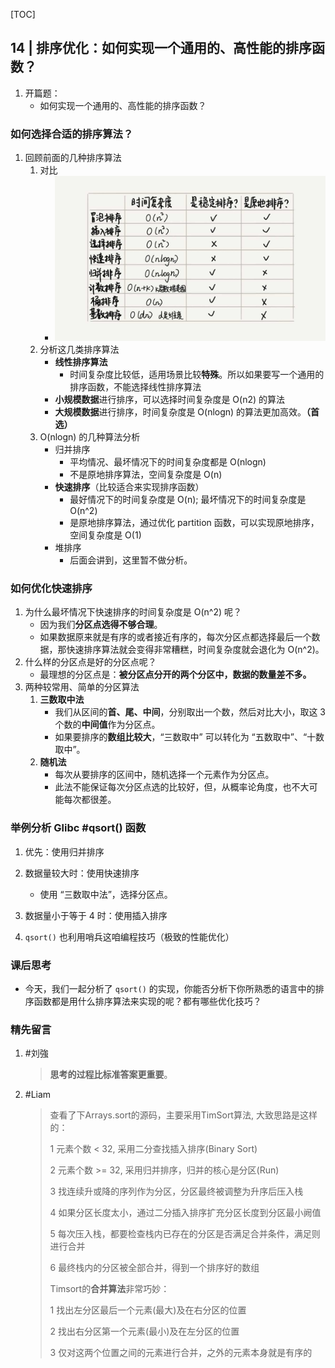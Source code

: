 [TOC]

## 14 | 排序优化：如何实现一个通用的、高性能的排序函数？ 

1.  开篇题：
    -   如何实现一个通用的、高性能的排序函数？

### 如何选择合适的排序算法？

1.  回顾前面的几种排序算法
    1.  对比
        -   ![](imgs/006tNc79ly1g53wwrim8fj30vq0jejsk.jpg)
    2.  分析这几类排序算法
        -   **线性排序算法**
            -   时间复杂度比较低，适用场景比较**特殊**。所以如果要写一个通用的排序函数，不能选择线性排序算法
        -   **小规模数据**进行排序，可以选择时间复杂度是 O(n2) 的算法
        -   **大规模数据**进行排序，时间复杂度是 O(nlogn) 的算法更加高效。**（首选）**
    3.  O(nlogn) 的几种算法分析
        -   归并排序
            -   平均情况、最坏情况下的时间复杂度都是 O(nlogn)
            -   不是原地排序算法，空间复杂度是 O(n)
        -   **快速排序**（比较适合来实现排序函数）
            -   最好情况下的时间复杂度是 O(n); 最坏情况下的时间复杂度是 O(n^2)
            -   是原地排序算法，通过优化 partition 函数，可以实现原地排序，空间复杂度是 O(1)
        -   堆排序
            -   后面会讲到，这里暂不做分析。

### 如何优化快速排序

1.  为什么最坏情况下快速排序的时间复杂度是 O(n^2) 呢？
    -   因为我们**分区点选得不够合理**。
    -   如果数据原来就是有序的或者接近有序的，每次分区点都选择最后一个数据，那快速排序算法就会变得非常糟糕，时间复杂度就会退化为 O(n^2)。
2.  什么样的分区点是好的分区点呢？
    -   最理想的分区点是：**被分区点分开的两个分区中，数据的数量差不多。**
3.  两种较常用、简单的分区算法
    1.  **三数取中法**
        -   我们从区间的**首、尾、中间**，分别取出一个数，然后对比大小，取这 3 个数的**中间值**作为分区点。
        -   如果要排序的**数组比较大**，“三数取中” 可以转化为 “五数取中”、“十数取中”。
    2.  **随机法**
        -   每次从要排序的区间中，随机选择一个元素作为分区点。
        -   此法不能保证每次分区点选的比较好，但，从概率论角度，也不大可能每次都很差。

### 举例分析 Glibc #qsort() 函数

1.  优先：使用归并排序
2.  数据量较大时：使用快速排序
    -   使用 “三数取中法”，选择分区点。
3.  数据量小于等于 4 时：使用插入排序

4.  `qsort()` 也利用哨兵这咱编程技巧（极致的性能优化）

### 课后思考

+ 今天，我们一起分析了 `qsort()` 的实现，你能否分析下你所熟悉的语言中的排序函数都是用什么排序算法来实现的呢？都有哪些优化技巧？

### 精先留言

1.  #刘強

    >   **思考的过程比标准答案更重要**。

2.  #Liam

    >   查看了下Arrays.sort的源码，主要采用TimSort算法, 大致思路是这样的：
    >
    >   
    >
    >   1 元素个数 < 32, 采用二分查找插入排序(Binary Sort)
    >
    >   2 元素个数 >= 32, 采用归并排序，归并的核心是分区(Run)
    >
    >   3 找连续升或降的序列作为分区，分区最终被调整为升序后压入栈
    >
    >   4 如果分区长度太小，通过二分插入排序扩充分区长度到分区最小阙值
    >
    >   5 每次压入栈，都要检查栈内已存在的分区是否满足合并条件，满足则进行合并
    >
    >   6 最终栈内的分区被全部合并，得到一个排序好的数组
    >
    >   
    >
    >   Timsort的**合并算法**非常巧妙：
    >
    >   1 找出左分区最后一个元素(最大)及在右分区的位置
    >
    >   2 找出右分区第一个元素(最小)及在左分区的位置
    >
    >   3 仅对这两个位置之间的元素进行合并，之外的元素本身就是有序的